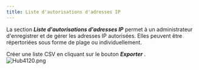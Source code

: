 ```yaml
---
title: Liste d'autorisations d'adresses IP
---
```

La section ***Liste d'autorisations d'adresses IP*** permet à un administrateur d'enregistrer et de gérer les adresses IP autorisées. Elles peuvent être répertoriées sous forme de plage ou individuellement.  

Créer une liste CSV en cliquant sur le bouton ***Exporter*** .  
![Hub4120.png](/img/fr/hub/Hub4120.png) 


